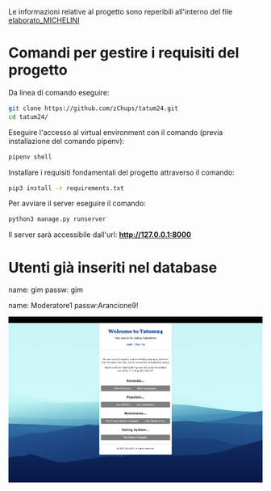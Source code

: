 Le informazioni relative al progetto sono reperibili all'interno del file [elaborato_MICHELINI](elaborato_MICHELINI.pdf)

# Comandi per gestire i requisiti del progetto

Da linea di comando eseguire:
```sh
git clone https://github.com/zChups/tatum24.git
cd tatum24/
```
Eseguire l'accesso al virtual environment con il comando (previa installazione del comando pipenv):
```sh
pipenv shell
```
Installare i requisiti fondamentali del progetto attraverso il comando:
```sh
pip3 install -r requirements.txt
```

Per avviare il server eseguire il comando: 
```sh
python3 manage.py runserver
```
Il server sarà accessibile dall'url: **http://127.0.0.1:8000**

# Utenti già inseriti nel database

name: gim
passw: gim

name: Moderatore1 
passw:Arancione9!

![Anteprima del PDF](images/home.png)
